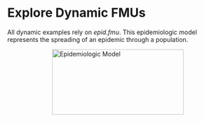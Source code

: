 # Explore Dynamic FMUs

All dynamic examples rely on *epid.fmu*. This epidemiologic model represents the spreading of an epidemic through a population.

<img src="../../_static/epid.png" alt="Epidemiologic Model" width="300px" height="150px" style="display: block; margin-left: auto; margin-right: auto;" />

```{tableofcontents}
```
